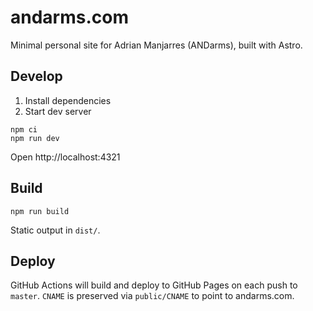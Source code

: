 # andarms.com

Minimal personal site for Adrian Manjarres (ANDarms), built with Astro.

## Develop

1. Install dependencies
2. Start dev server

```
npm ci
npm run dev
```

Open http://localhost:4321

## Build

```
npm run build
```

Static output in `dist/`.

## Deploy

GitHub Actions will build and deploy to GitHub Pages on each push to `master`.
`CNAME` is preserved via `public/CNAME` to point to andarms.com.
